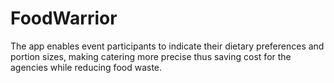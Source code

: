 # FoodWarrior
The app enables event participants to indicate their dietary preferences and portion sizes, making catering more precise thus saving cost for the agencies while reducing food waste.
